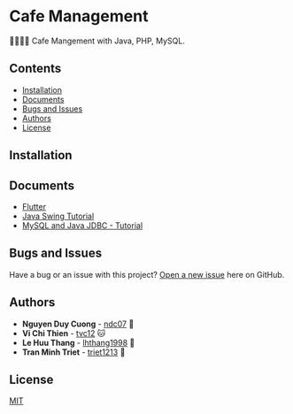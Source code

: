 # Cafe Management

🍧🍵🍦🍶 Cafe Mangement with Java, PHP, MySQL.

## Contents

* [Installation](#installation)
* [Documents](#documents)
* [Bugs and Issues](#bugs-and-issues)
* [Authors](#authors)
* [License](#license)

## Installation

## Documents
* [Flutter](https://flutter.io/docs)
* [Java Swing Tutorial](https://www.javatpoint.com/java-swing)
* [MySQL and Java JDBC - Tutorial](http://www.vogella.com/tutorials/MySQLJava/article.html)

## Bugs and Issues

Have a bug or an issue with this project? [Open a new issue](https://github.com/ndc07/cafe-management/issues) here on GitHub.

## Authors

* **Nguyen Duy Cuong** - [ndc07](https://github.com/ndc07) 💎
* **Vi Chi Thien** - [tvc12](https://github.com/tvc12) 🐱
* **Le Huu Thang** - [lhthang1998](https://github.com/lhthang1998) 🐷
* **Tran Minh Triet** - [triet1213](https://github.com/triet1213) 🐶

## License

[MIT](https://github.com/ndc07/cafe-management/blob/master/LICENSE)

